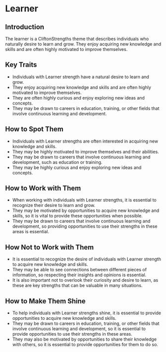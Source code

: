 # Learner

## Introduction

The learner is a CliftonStrengths theme that describes individuals who naturally desire to learn and grow. They enjoy acquiring new knowledge and skills and are often highly motivated to improve themselves.

## Key Traits

- Individuals with Learner strength have a natural desire to learn and grow.
- They enjoy acquiring new knowledge and skills and are often highly motivated to improve themselves.
- They are often highly curious and enjoy exploring new ideas and concepts.
- They may be drawn to careers in education, training, or other fields that involve continuous learning and development.

## How to Spot Them

- Individuals with Learner strengths are often interested in acquiring new knowledge and skills.
- They may be highly motivated to improve themselves and their abilities.
- They may be drawn to careers that involve continuous learning and development, such as education or training.
- They may be highly curious and enjoy exploring new ideas and concepts.

## How to Work with Them

- When working with individuals with Learner strengths, it is essential to recognize their desire to learn and grow.
- They may be motivated by opportunities to acquire new knowledge and skills, so it is vital to provide these opportunities when possible.
- They may be drawn to careers that involve continuous learning and development, so providing opportunities to use their strengths in these areas is essential.

## How Not to Work with Them

- It is essential to recognize the desire of individuals with Learner strength to acquire new knowledge and skills.
- They may be able to see connections between different pieces of information, so respecting their insights and opinions is essential.
- It is also important not to overlook their curiosity and desire to learn, as these are key strengths that can be valuable in many situations.

## How to Make Them Shine

- To help individuals with Learner strengths shine, it is essential to provide opportunities to acquire new knowledge and skills.
- They may be drawn to careers in education, training, or other fields that involve continuous learning and development, so it is essential to provide opportunities to use their strengths in these areas.
- They may also be motivated by opportunities to share their knowledge with others, so it is essential to provide opportunities for them to do so.

